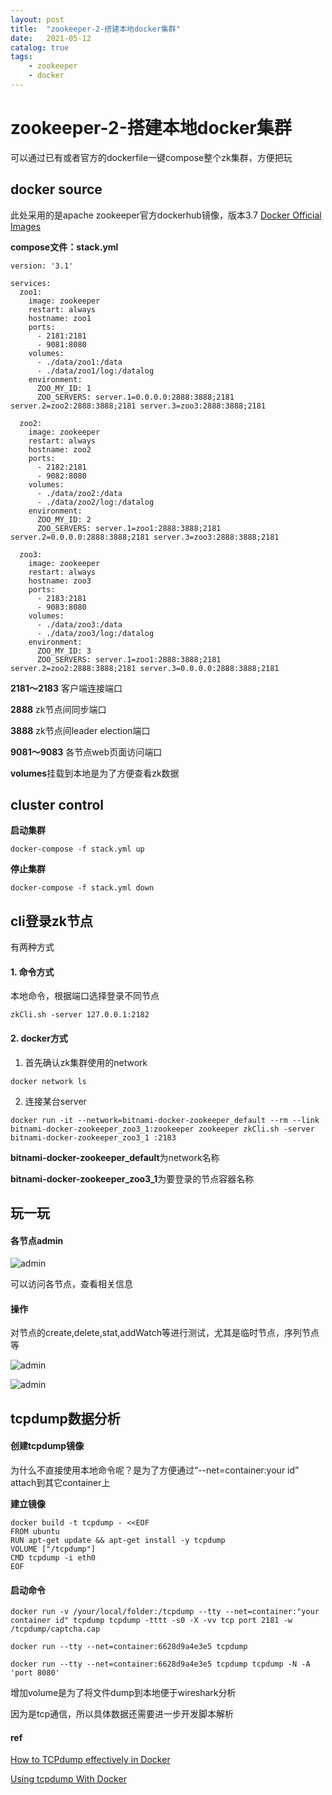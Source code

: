 ```yaml
---
layout: post
title:  "zookeeper-2-搭建本地docker集群"
date:   2021-05-12
catalog: true
tags:
    - zookeeper
    - docker
---
```

# zookeeper-2-搭建本地docker集群

可以通过已有或者官方的dockerfile一键compose整个zk集群，方便把玩



## docker source

此处采用的是apache zookeeper官方dockerhub镜像，版本3.7 [Docker Official Images](https://docs.docker.com/docker-hub/official_repos/) 

**compose文件：stack.yml**

```
version: '3.1'

services:
  zoo1:
    image: zookeeper
    restart: always
    hostname: zoo1
    ports:
      - 2181:2181
      - 9081:8080
    volumes:
      - ./data/zoo1:/data
      - ./data/zoo1/log:/datalog
    environment:
      ZOO_MY_ID: 1
      ZOO_SERVERS: server.1=0.0.0.0:2888:3888;2181 server.2=zoo2:2888:3888;2181 server.3=zoo3:2888:3888;2181

  zoo2:
    image: zookeeper
    restart: always
    hostname: zoo2
    ports:
      - 2182:2181
      - 9082:8080
    volumes:
      - ./data/zoo2:/data
      - ./data/zoo2/log:/datalog
    environment:
      ZOO_MY_ID: 2
      ZOO_SERVERS: server.1=zoo1:2888:3888;2181 server.2=0.0.0.0:2888:3888;2181 server.3=zoo3:2888:3888;2181

  zoo3:
    image: zookeeper
    restart: always
    hostname: zoo3
    ports:
      - 2183:2181
      - 9083:8080
    volumes:
      - ./data/zoo3:/data
      - ./data/zoo3/log:/datalog
    environment:
      ZOO_MY_ID: 3
      ZOO_SERVERS: server.1=zoo1:2888:3888;2181 server.2=zoo2:2888:3888;2181 server.3=0.0.0.0:2888:3888;2181
```

**2181～2183** 客户端连接端口

**2888** zk节点间同步端口

**3888** zk节点间leader election端口

**9081～9083** 各节点web页面访问端口

**volumes**挂载到本地是为了方便查看zk数据



## cluster control

**启动集群**

`docker-compose -f stack.yml up`

**停止集群**

`docker-compose -f stack.yml down`



## cli登录zk节点

有两种方式

#### **1. 命令方式**

本地命令，根据端口选择登录不同节点

`zkCli.sh -server 127.0.0.1:2182`

#### **2. docker方式**

1) 首先确认zk集群使用的network

`docker network ls`

2) 连接某台server

`docker run -it --network=bitnami-docker-zookeeper_default --rm --link bitnami-docker-zookeeper_zoo3_1:zookeeper zookeeper zkCli.sh -server bitnami-docker-zookeeper_zoo3_1
:2183`

**bitnami-docker-zookeeper_default**为network名称

**bitnami-docker-zookeeper_zoo3_1**为要登录的节点容器名称



## 玩一玩

#### 各节点admin

![admin](https://user-images.githubusercontent.com/2216435/117957480-b3c74700-b34c-11eb-9b30-9b14137d45fc.png)

可以访问各节点，查看相关信息

#### 操作

对节点的create,delete,stat,addWatch等进行测试，尤其是临时节点，序列节点等

![admin](https://user-images.githubusercontent.com/2216435/117958146-51227b00-b34d-11eb-934f-5d76c71ccb5b.png)

![admin](https://user-images.githubusercontent.com/2216435/117958287-73b49400-b34d-11eb-800f-ccbd1ef01e57.png)



## tcpdump数据分析

#### 创建tcpdump镜像

为什么不直接使用本地命令呢？是为了方便通过“--net=container:your id” attach到其它container上

**建立镜像**

```
docker build -t tcpdump - <<EOF 
FROM ubuntu 
RUN apt-get update && apt-get install -y tcpdump 
VOLUME ["/tcpdump"]
CMD tcpdump -i eth0 
EOF
```

#### 启动命令

```
docker run -v /your/local/folder:/tcpdump --tty --net=container:"your container id" tcpdump tcpdump -tttt -s0 -X -vv tcp port 2181 -w /tcpdump/captcha.cap

docker run --tty --net=container:6628d9a4e3e5 tcpdump

docker run --tty --net=container:6628d9a4e3e5 tcpdump tcpdump -N -A 'port 8080'
```

增加volume是为了将文件dump到本地便于wireshark分析



因为是tcp通信，所以具体数据还需要进一步开发脚本解析

#### ref

[How to TCPdump effectively in Docker](https://xxradar.medium.com/how-to-tcpdump-effectively-in-docker-2ed0a09b5406)

[Using tcpdump With Docker](https://rmoff.net/2019/11/29/using-tcpdump-with-docker/)